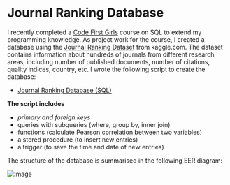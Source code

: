 # Journal Ranking Database

I recently completed a [Code First Girls](https://codefirstgirls.com/) course on SQL to extend my programming knowledge. As project work for the course, I created a database using the [Journal Ranking Dataset](https://www.kaggle.com/datasets/xabirhasan/journal-ranking-dataset) from kaggle.com. The dataset contains information about hundreds of journals from different research areas, including number of published documents, number of citations, quality indices, country, etc. I wrote the following script to create the database:

- <a href="https://verenasarrazin.github.io/Analysis-and-coding/Project_journal_ranking.html" title="Journal Ranking Database (SQL)">Journal Ranking Database (SQL)</a>

**The script includes**
- *primary and foreign keys*
- queries with subqueries (where, group by, inner join)
- functions (calculate Pearson correlation between two variables)
- a stored procedure (to insert new entries)
- a trigger (to save the time and date of new entries)

The structure of the database is summarised in the following EER diagram:

![image](https://github.com/verenasarrazin/Analysis-and-coding/assets/73107031/9367bb38-b3b1-4a45-8839-15aebab71ddc)


